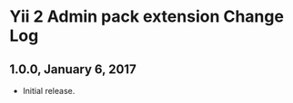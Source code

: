 Yii 2 Admin pack extension Change Log
=====================================

1.0.0, January 6, 2017
----------------------

- Initial release.
